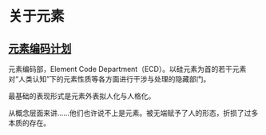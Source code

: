 # 关于元素

## [元素编码计划](https://elecode.ga/ "但是那个地方不归我管")
元素编码部，Element Code Department（ECD）。以硅元素为首的若干元素对“人类认知”下的元素性质等各方面进行干涉与处理的隐藏部门。

最基础的表现形式是元素外表拟人化与人格化。

从概念层面来讲……他们也许说不上是元素。被无端赋予了人的形态，折损了过多本质的存在。
